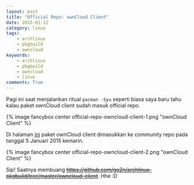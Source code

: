 ```yaml
---
layout: post
title: "Official Repo: ownCloud Client"
date: 2015-01-12
category: linux
tags:
    - archlinux
    - pkgbuild
    - owncloud
keywords:
    - archlinux
    - pkgbuild
    - owncloud
    - linux
comments: True
---
```


Pagi ini saat menjalankan ritual `pacman -Syu` seperti biasa saya baru tahu kalau paket ownCloud client sudah masuk official repo.
<!--more-->

{% image fancybox center official-repo-owncloud-client-1.png "ownCloud Client" %}

Di halaman [ini](https://www.archlinux.org/packages/?sort=&q=owncloud&maintainer=&flagged=) paket ownCloud client dimasukkan ke community repo pada tanggal 5 Januari 2015 kemarin.

{% image fancybox center official-repo-owncloud-client-2.png "ownCloud Client" %}

Sip! Saatnya membuang ~~https://github.com/go2n/archlinux-pkgbuild/tree/master/owncloud-client~~. Hhe :D
